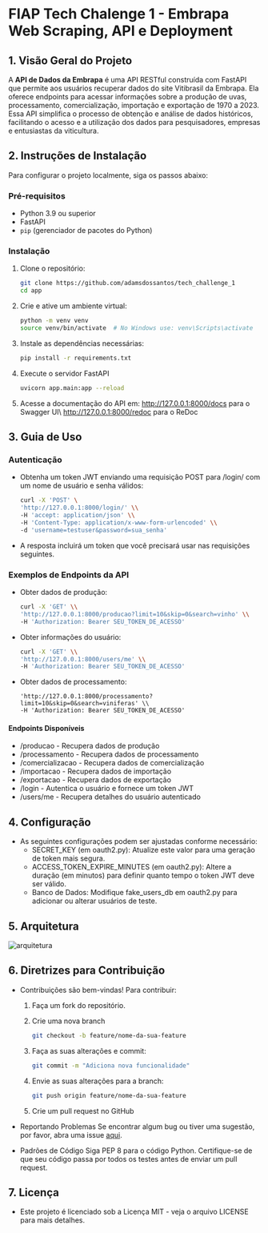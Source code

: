 # FIAP Tech Chalenge 1 - Embrapa Web Scraping, API e Deployment

## 1. Visão Geral do Projeto
A **API de Dados da Embrapa** é uma API RESTful construída com FastAPI que permite aos usuários recuperar dados do site Vitibrasil da Embrapa. Ela oferece endpoints para acessar informações sobre a produção de uvas, processamento, comercialização, importação e exportação de 1970 a 2023. Essa API simplifica o processo de obtenção e análise de dados históricos, facilitando o acesso e a utilização dos dados para pesquisadores, empresas e entusiastas da viticultura.

## 2. Instruções de Instalação
Para configurar o projeto localmente, siga os passos abaixo:

### Pré-requisitos
- Python 3.9 ou superior
- FastAPI
- `pip` (gerenciador de pacotes do Python)

### Instalação
1. Clone o repositório:
   ```bash
   git clone https://github.com/adamsdossantos/tech_challenge_1
   cd app

2. Crie e ative um ambiente virtual:
   ```bash 
   python -m venv venv
   source venv/bin/activate  # No Windows use: venv\Scripts\activate

3. Instale as dependências necessárias:
   ```bash 
   pip install -r requirements.txt

4. Execute o servidor FastAPI
   ```bash
   uvicorn app.main:app --reload

5. Acesse a documentação do API em:
   http://127.0.0.1:8000/docs para o Swagger UI\\
   http://127.0.0.1:8000/redoc para o ReDoc

## 3. Guia de Uso

### Autenticação

- Obtenha um token JWT enviando uma requisição POST para /login/ com um nome de usuário e senha válidos:

   ```bash
   curl -X 'POST' \
   'http://127.0.0.1:8000/login/' \\
   -H 'accept: application/json' \\
   -H 'Content-Type: application/x-www-form-urlencoded' \\
   -d 'username=testuser&password=sua_senha'

- A resposta incluirá um token que você precisará usar nas requisições seguintes.

### Exemplos de Endpoints da API

- Obter dados de produção:
   ```bash
   curl -X 'GET' \\
   'http://127.0.0.1:8000/producao?limit=10&skip=0&search=vinho' \\
   -H 'Authorization: Bearer SEU_TOKEN_DE_ACESSO'

- Obter informações do usuário:
   ```bash
   curl -X 'GET' \\
   'http://127.0.0.1:8000/users/me' \\
   -H 'Authorization: Bearer SEU_TOKEN_DE_ACESSO'

- Obter dados de processamento:
   ```bashcurl -X 'GET' \\
   'http://127.0.0.1:8000/processamento?limit=10&skip=0&search=viniferas' \\
   -H 'Authorization: Bearer SEU_TOKEN_DE_ACESSO'

#### Endpoints Disponíveis

- /producao - Recupera dados de produção
- /processamento - Recupera dados de processamento
- /comercializacao - Recupera dados de comercialização
- /importacao - Recupera dados de importação
- /exportacao - Recupera dados de exportação
- /login - Autentica o usuário e fornece um token JWT
- /users/me - Recupera detalhes do usuário autenticado

## 4. Configuração

- As seguintes configurações podem ser ajustadas conforme necessário:
   - SECRET_KEY (em oauth2.py): Atualize este valor para uma geração de token mais segura.
   - ACCESS_TOKEN_EXPIRE_MINUTES (em oauth2.py): Altere a duração (em minutos) para definir quanto tempo o token JWT deve ser válido.
   - Banco de Dados: Modifique fake_users_db em oauth2.py para adicionar ou alterar usuários de teste.

## 5. Arquitetura

![arquitetura](diagram.svg)

## 6. Diretrizes para Contribuição

- Contribuições são bem-vindas! Para contribuir:

   1. Faça um fork do repositório.

   2. Crie uma nova branch
      ```bash
      git checkout -b feature/nome-da-sua-feature

   3. Faça as suas alterações e commit:
      ```bash
      git commit -m "Adiciona nova funcionalidade"

   4. Envie as suas alterações para a branch:
      ```bash
      git push origin feature/nome-da-sua-feature

   5. Crie um pull request no GitHub

- Reportando Problemas
   Se encontrar algum bug ou tiver uma sugestão, por favor, abra uma issue [aqui](https://github.com/adamsdossantos/tech_challenge_1/issues).

- Padrões de Código
   Siga PEP 8 para o código Python.
   Certifique-se de que seu código passa por todos os testes antes de enviar um pull request.

## 7. Licença

- Este projeto é licenciado sob a Licença MIT - veja o arquivo LICENSE para mais detalhes.















